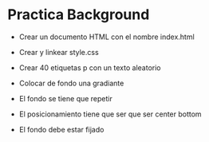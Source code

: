# Practica Background

* Crear un documento HTML con el nombre index.html

* Crear y linkear style.css
* Crear 40 etiquetas p con un texto aleatorio
* Colocar de fondo una gradiante
* El fondo se tiene que repetir
* El posicionamiento tiene que ser que ser  center bottom
* El fondo debe estar fijado
